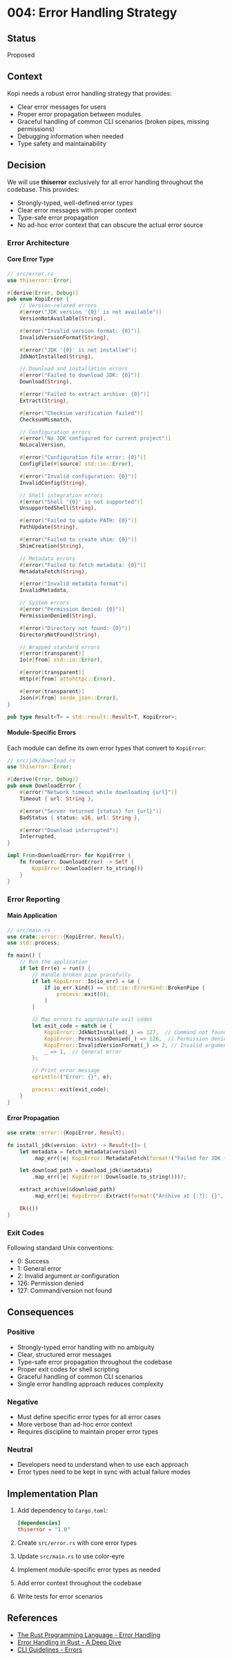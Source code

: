# 004: Error Handling Strategy

## Status

Proposed

## Context

Kopi needs a robust error handling strategy that provides:

- Clear error messages for users
- Proper error propagation between modules
- Graceful handling of common CLI scenarios (broken pipes, missing permissions)
- Debugging information when needed
- Type safety and maintainability

## Decision

We will use **thiserror** exclusively for all error handling throughout the codebase. This provides:

- Strongly-typed, well-defined error types
- Clear error messages with proper context
- Type-safe error propagation
- No ad-hoc error context that can obscure the actual error source

### Error Architecture

#### Core Error Type

```rust
// src/error.rs
use thiserror::Error;

#[derive(Error, Debug)]
pub enum KopiError {
    // Version-related errors
    #[error("JDK version '{0}' is not available")]
    VersionNotAvailable(String),

    #[error("Invalid version format: {0}")]
    InvalidVersionFormat(String),

    #[error("JDK '{0}' is not installed")]
    JdkNotInstalled(String),

    // Download and installation errors
    #[error("Failed to download JDK: {0}")]
    Download(String),

    #[error("Failed to extract archive: {0}")]
    Extract(String),

    #[error("Checksum verification failed")]
    ChecksumMismatch,

    // Configuration errors
    #[error("No JDK configured for current project")]
    NoLocalVersion,

    #[error("Configuration file error: {0}")]
    ConfigFile(#[source] std::io::Error),

    #[error("Invalid configuration: {0}")]
    InvalidConfig(String),

    // Shell integration errors
    #[error("Shell '{0}' is not supported")]
    UnsupportedShell(String),

    #[error("Failed to update PATH: {0}")]
    PathUpdate(String),

    #[error("Failed to create shim: {0}")]
    ShimCreation(String),

    // Metadata errors
    #[error("Failed to fetch metadata: {0}")]
    MetadataFetch(String),

    #[error("Invalid metadata format")]
    InvalidMetadata,

    // System errors
    #[error("Permission denied: {0}")]
    PermissionDenied(String),

    #[error("Directory not found: {0}")]
    DirectoryNotFound(String),

    // Wrapped standard errors
    #[error(transparent)]
    Io(#[from] std::io::Error),

    #[error(transparent)]
    Http(#[from] attohttpc::Error),

    #[error(transparent)]
    Json(#[from] serde_json::Error),
}

pub type Result<T> = std::result::Result<T, KopiError>;
```

#### Module-Specific Errors

Each module can define its own error types that convert to `KopiError`:

```rust
// src/jdk/download.rs
use thiserror::Error;

#[derive(Error, Debug)]
pub enum DownloadError {
    #[error("Network timeout while downloading {url}")]
    Timeout { url: String },

    #[error("Server returned {status} for {url}")]
    BadStatus { status: u16, url: String },

    #[error("Download interrupted")]
    Interrupted,
}

impl From<DownloadError> for KopiError {
    fn from(err: DownloadError) -> Self {
        KopiError::Download(err.to_string())
    }
}
```

### Error Reporting

#### Main Application

```rust
// src/main.rs
use crate::error::{KopiError, Result};
use std::process;

fn main() {
    // Run the application
    if let Err(e) = run() {
        // Handle broken pipe gracefully
        if let KopiError::Io(io_err) = &e {
            if io_err.kind() == std::io::ErrorKind::BrokenPipe {
                process::exit(0);
            }
        }

        // Map errors to appropriate exit codes
        let exit_code = match &e {
            KopiError::JdkNotInstalled(_) => 127,  // Command not found
            KopiError::PermissionDenied(_) => 126,  // Permission denied
            KopiError::InvalidVersionFormat(_) => 2, // Invalid argument
            _ => 1,  // General error
        };

        // Print error message
        eprintln!("Error: {}", e);

        process::exit(exit_code);
    }
}
```

#### Error Propagation

```rust
use crate::error::{KopiError, Result};

fn install_jdk(version: &str) -> Result<()> {
    let metadata = fetch_metadata(version)
        .map_err(|e| KopiError::MetadataFetch(format!("Failed for JDK {}: {}", version, e)))?;

    let download_path = download_jdk(&metadata)
        .map_err(|e| KopiError::Download(e.to_string()))?;

    extract_archive(&download_path)
        .map_err(|e| KopiError::Extract(format!("Archive at {:?}: {}", download_path, e)))?;

    Ok(())
}
```

### Exit Codes

Following standard Unix conventions:

- 0: Success
- 1: General error
- 2: Invalid argument or configuration
- 126: Permission denied
- 127: Command/version not found

## Consequences

### Positive

- Strongly-typed error handling with no ambiguity
- Clear, structured error messages
- Type-safe error propagation throughout the codebase
- Proper exit codes for shell scripting
- Graceful handling of common CLI scenarios
- Single error handling approach reduces complexity

### Negative

- Must define specific error types for all error cases
- More verbose than ad-hoc error context
- Requires discipline to maintain proper error types

### Neutral

- Developers need to understand when to use each approach
- Error types need to be kept in sync with actual failure modes

## Implementation Plan

1. Add dependency to `Cargo.toml`:

   ```toml
   [dependencies]
   thiserror = "1.0"
   ```

2. Create `src/error.rs` with core error types

3. Update `src/main.rs` to use color-eyre

4. Implement module-specific error types as needed

5. Add error context throughout the codebase

6. Write tests for error scenarios

## References

- [The Rust Programming Language - Error Handling](https://doc.rust-lang.org/book/ch09-00-error-handling.html)
- [Error Handling in Rust - A Deep Dive](https://nick.groenen.me/posts/rust-error-handling/)
- [CLI Guidelines - Errors](https://clig.dev/#errors)

